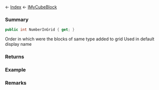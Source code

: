 ← [Index](Api-Index) ← [IMyCubeBlock](VRage.Game.ModAPI.Ingame.IMyCubeBlock)

### Summary

```csharp
public int NumberInGrid { get; }
```

Order in which were the blocks of same type added to grid Used in default display name

### Returns

### Example

### Remarks

